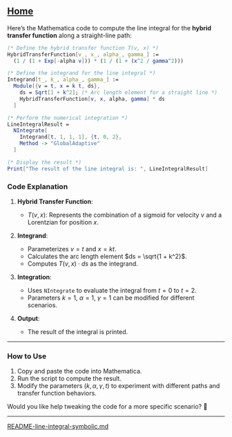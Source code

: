 [Home](https://t2m.io/VwvDcuw)
---

Here’s the Mathematica code to compute the line integral for the **hybrid transfer function** along a straight-line path:

```mathematica
(* Define the hybrid transfer function T(v, x) *)
HybridTransferFunction[v_, x_, alpha_, gamma_] := 
  (1 / (1 + Exp[-alpha v])) * (1 / (1 + (x^2 / gamma^2)))

(* Define the integrand for the line integral *)
Integrand[t_, k_, alpha_, gamma_] := 
  Module[{v = t, x = k t, ds},
    ds = Sqrt[1 + k^2]; (* Arc length element for a straight line *)
    HybridTransferFunction[v, x, alpha, gamma] * ds
  ]

(* Perform the numerical integration *)
LineIntegralResult = 
  NIntegrate[
    Integrand[t, 1, 1, 1], {t, 0, 2}, 
    Method -> "GlobalAdaptive"
  ]

(* Display the result *)
Print["The result of the line integral is: ", LineIntegralResult]
```

### **Code Explanation**
1. **Hybrid Transfer Function**:
   - $T(v, x)$: Represents the combination of a sigmoid for velocity $v$ and a Lorentzian for position $x$.

2. **Integrand**:
   - Parameterizes $v = t$ and $x = k t$.
   - Calculates the arc length element $ds = \sqrt{1 + k^2}$.
   - Computes $T(v, x) \cdot ds$ as the integrand.

3. **Integration**:
   - Uses `NIntegrate` to evaluate the integral from $t = 0$ to $t = 2$.
   - Parameters $k = 1$, $\alpha = 1$, $\gamma = 1$ can be modified for different scenarios.

4. **Output**:
   - The result of the integral is printed.

---

### **How to Use**
1. Copy and paste the code into Mathematica.
2. Run the script to compute the result.
3. Modify the parameters ($k, \alpha, \gamma, t$) to experiment with different paths and transfer function behaviors.

Would you like help tweaking the code for a more specific scenario? 🚀


---

[README-line-integral-symbolic.md](https://t2m.io/uYr906H)

